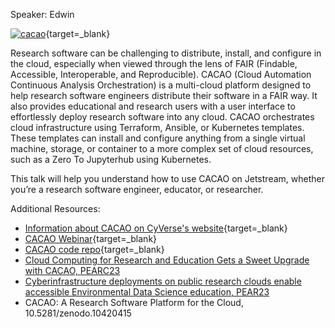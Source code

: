 Speaker: Edwin

[![cacao](https://cyverse.org/sites/default/files/inline-images/cacao%20logo-01.png)](https://cyverse.org/cacao){target=_blank}

Research software can be challenging to distribute, install, and configure in the cloud, especially when viewed through the lens of FAIR (Findable, Accessible, Interoperable, and Reproducible). CACAO (Cloud Automation Continuous Analysis Orchestration) is a multi-cloud platform designed to help research software engineers distribute their software in a FAIR way. It also provides educational and research users with a user interface to effortlessly deploy research software into any cloud. CACAO orchestrates cloud infrastructure using Terraform, Ansible, or Kubernetes templates. These templates can install and configure anything from a single virtual machine, storage, or container to a more complex set of cloud resources, such as a Zero To Jupyterhub using Kubernetes.

This talk will help you understand how to use CACAO on Jetstream, whether you’re a research software engineer, educator, or researcher.

Additional Resources:

- [Information about CACAO on CyVerse's website](https://cyverse.org/cacao){target=_blank}
- [CACAO Webinar](https://cyverse.org/webinar-cacao){target=_blank}
- [CACAO code repo](https://gitlab.com/cyverse/cacao){target=_blank}
- [Cloud Computing for Research and Education Gets a Sweet Upgrade with CACAO, PEARC23](https://dl.acm.org/doi/10.1145/3569951.3597555)
- [Cyberinfrastructure deployments on public research clouds enable accessible Environmental Data Science education, PEAR23](https://dl.acm.org/doi/10.1145/3569951.3597606)
- CACAO: A Research Software Platform for the Cloud, 10.5281/zenodo.10420415